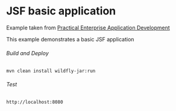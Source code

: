 JSF basic application
=====================================
Example taken from [Practical Enterprise Application Development](http://www.itbuzzpress.com/ebooks/java-ee-7-development-on-wildfly.html)

This example demonstrates a basic JSF application

###### Build and Deploy
```shell
mvn clean install wildfly-jar:run
```

###### Test
```shell
http://localhost:8080
```
